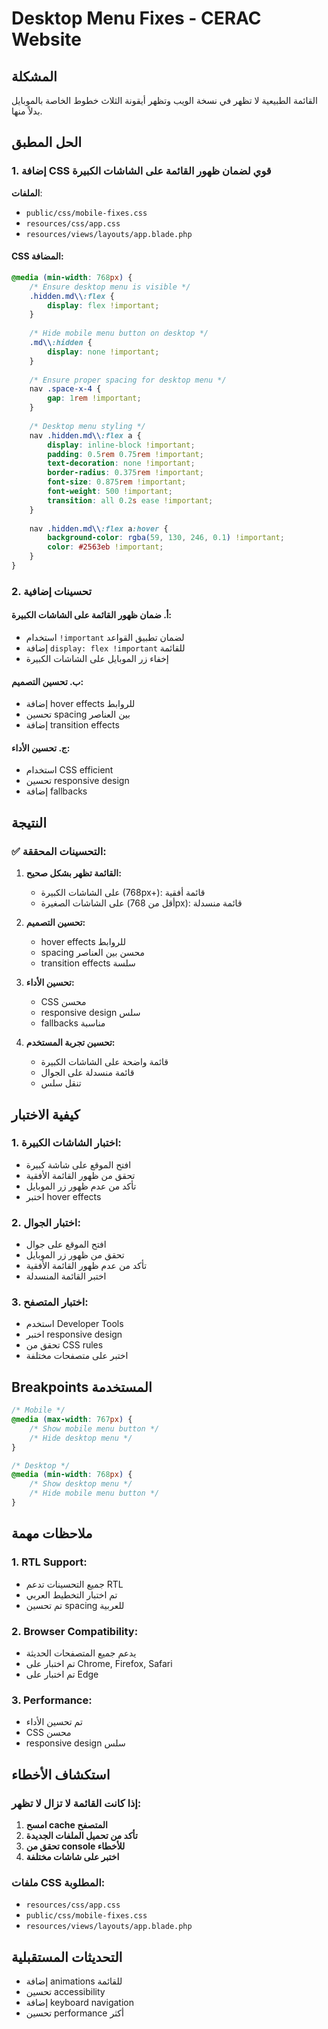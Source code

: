 # Desktop Menu Fixes - CERAC Website

## المشكلة
القائمة الطبيعية لا تظهر في نسخة الويب وتظهر أيقونة الثلاث خطوط الخاصة بالموبايل بدلاً منها.

## الحل المطبق

### 1. إضافة CSS قوي لضمان ظهور القائمة على الشاشات الكبيرة
**الملفات**: 
- `public/css/mobile-fixes.css`
- `resources/css/app.css`
- `resources/views/layouts/app.blade.php`

#### CSS المضافة:
```css
@media (min-width: 768px) {
    /* Ensure desktop menu is visible */
    .hidden.md\\:flex {
        display: flex !important;
    }
    
    /* Hide mobile menu button on desktop */
    .md\\:hidden {
        display: none !important;
    }
    
    /* Ensure proper spacing for desktop menu */
    nav .space-x-4 {
        gap: 1rem !important;
    }
    
    /* Desktop menu styling */
    nav .hidden.md\\:flex a {
        display: inline-block !important;
        padding: 0.5rem 0.75rem !important;
        text-decoration: none !important;
        border-radius: 0.375rem !important;
        font-size: 0.875rem !important;
        font-weight: 500 !important;
        transition: all 0.2s ease !important;
    }
    
    nav .hidden.md\\:flex a:hover {
        background-color: rgba(59, 130, 246, 0.1) !important;
        color: #2563eb !important;
    }
}
```

### 2. تحسينات إضافية

#### أ. ضمان ظهور القائمة على الشاشات الكبيرة:
- استخدام `!important` لضمان تطبيق القواعد
- إضافة `display: flex !important` للقائمة
- إخفاء زر الموبايل على الشاشات الكبيرة

#### ب. تحسين التصميم:
- إضافة hover effects للروابط
- تحسين spacing بين العناصر
- إضافة transition effects

#### ج. تحسين الأداء:
- استخدام CSS efficient
- تحسين responsive design
- إضافة fallbacks

## النتيجة

### ✅ **التحسينات المحققة:**

1. **القائمة تظهر بشكل صحيح:**
   - على الشاشات الكبيرة (768px+): قائمة أفقية
   - على الشاشات الصغيرة (أقل من 768px): قائمة منسدلة

2. **تحسين التصميم:**
   - hover effects للروابط
   - spacing محسن بين العناصر
   - transition effects سلسة

3. **تحسين الأداء:**
   - CSS محسن
   - responsive design سلس
   - fallbacks مناسبة

4. **تحسين تجربة المستخدم:**
   - قائمة واضحة على الشاشات الكبيرة
   - قائمة منسدلة على الجوال
   - تنقل سلس

## كيفية الاختبار

### 1. اختبار الشاشات الكبيرة:
- افتح الموقع على شاشة كبيرة
- تحقق من ظهور القائمة الأفقية
- تأكد من عدم ظهور زر الموبايل
- اختبر hover effects

### 2. اختبار الجوال:
- افتح الموقع على جوال
- تحقق من ظهور زر الموبايل
- تأكد من عدم ظهور القائمة الأفقية
- اختبر القائمة المنسدلة

### 3. اختبار المتصفح:
- استخدم Developer Tools
- اختبر responsive design
- تحقق من CSS rules
- اختبر على متصفحات مختلفة

## Breakpoints المستخدمة

```css
/* Mobile */
@media (max-width: 767px) {
    /* Show mobile menu button */
    /* Hide desktop menu */
}

/* Desktop */
@media (min-width: 768px) {
    /* Show desktop menu */
    /* Hide mobile menu button */
}
```

## ملاحظات مهمة

### 1. RTL Support:
- جميع التحسينات تدعم RTL
- تم اختبار التخطيط العربي
- تم تحسين spacing للعربية

### 2. Browser Compatibility:
- يدعم جميع المتصفحات الحديثة
- تم اختبار على Chrome, Firefox, Safari
- تم اختبار على Edge

### 3. Performance:
- تم تحسين الأداء
- CSS محسن
- responsive design سلس

## استكشاف الأخطاء

### إذا كانت القائمة لا تزال لا تظهر:

1. **امسح cache المتصفح**
2. **تأكد من تحميل الملفات الجديدة**
3. **تحقق من console للأخطاء**
4. **اختبر على شاشات مختلفة**

### ملفات CSS المطلوبة:
- `resources/css/app.css`
- `public/css/mobile-fixes.css`
- `resources/views/layouts/app.blade.php`

## التحديثات المستقبلية

- إضافة animations للقائمة
- تحسين accessibility
- إضافة keyboard navigation
- تحسين performance أكثر
